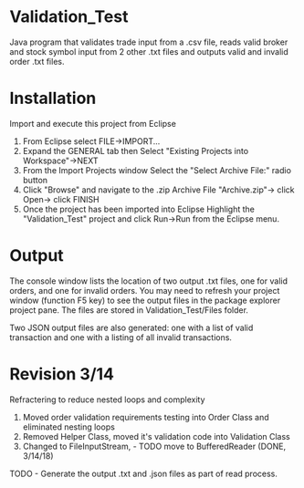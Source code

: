 # Validation_Test
Java program that validates trade input from a .csv file, reads valid broker and stock symbol input from 2 other .txt files and outputs valid and invalid order .txt files. 

# Installation
Import and execute this project from Eclipse 

1) From Eclipse select FILE->IMPORT... 
2) Expand the GENERAL tab then Select "Existing Projects into Workspace"->NEXT 
3) From the Import Projects window Select the "Select Archive File:" radio button
4) Click "Browse" and navigate to the .zip Archive File "Archive.zip"-> click Open-> click FINISH
5) Once the project has been imported into Eclipse Highlight the "Validation_Test" project and click Run->Run from the Eclipse menu.

# Output
The console window lists the location of two output .txt files, one for valid orders, and one for invalid orders.  You may need to refresh your project window (function F5 key) to see the output files in the package explorer project pane.  The files are stored in Validation_Test/Files folder.  

Two JSON output files are also generated: one with a list of valid transaction and one with a listing of all invalid transactions.

# Revision 3/14
Refractering to reduce nested loops and complexity

1) Moved order validation requirements testing into Order Class and eliminated nesting loops
2) Removed Helper Class, moved it's validation code into Validation Class
3) Changed to FileInputStream, - TODO move to BufferedReader (DONE, 3/14/18) 

TODO - Generate the output .txt and .json files as part of read process.
